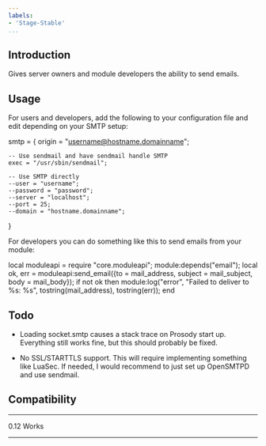 ```yaml
---
labels:
- 'Stage-Stable'
...
```


Introduction
------------

Gives server owners and module developers the ability to send emails.

Usage
-----

For users and developers, add the following to your configuration file and
edit depending on your SMTP setup:

smtp = {
	origin = "username@hostname.domainname";

	-- Use sendmail and have sendmail handle SMTP
	exec = "/usr/sbin/sendmail";

	-- Use SMTP directly
	--user = "username";
	--password = "password";
	--server = "localhost";
	--port = 25;
	--domain = "hostname.domainname";
}

For developers you can do something like this to send emails from your module:

local moduleapi = require "core.moduleapi";
module:depends("email");
local ok, err = moduleapi:send_email({to = mail_address, subject = mail_subject, body = mail_body});
if not ok then
	module:log("error", "Failed to deliver to %s: %s", tostring(mail_address), tostring(err));
end

Todo
----

- Loading socket.smtp causes a stack trace on Prosody start up.
  Everything still works fine, but this should probably be fixed.

- No SSL/STARTTLS support. This will require implementing something like LuaSec.
  If needed, I would recommend to just set up OpenSMTPD and use sendmail.

Compatibility
-------------

  ----- --------------
  0.12  Works
  ----- --------------
